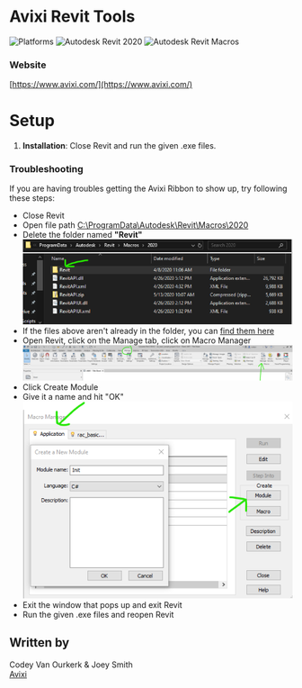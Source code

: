 # Avixi Revit Tools

![Platforms](https://img.shields.io/badge/Platform-Windows-lightgray.svg) ![Autodesk Revit 2020](https://img.shields.io/badge/Autodesk_Revit-2020-blue.svg) ![Autodesk Revit Macros](https://img.shields.io/badge/Autodesk_Revit-Macros-lightgreen.svg)


### Website

[https://www.avixi.com/](https://www.avixi.com/)

# Setup

1. **Installation**: Close Revit and run the given .exe files.

### Troubleshooting

If you are having troubles getting the Avixi Ribbon to show up, try following these steps:
- Close Revit
- Open file path [C:\ProgramData\Autodesk\Revit\Macros\2020](C:\ProgramData\Autodesk\Revit\Macros\2020)
- Delete the folder named **"Revit"**![Delete the folder named **"Revit"**](img/RevitFolderDelete.png)
- If the files above aren't already in the folder, you can [find them here ](RevitApi/RevitAPI.zip)
- Open Revit, click on the Manage tab, click on Macro Manager ![Manage tab](img/ManageMacro.png)
- Click Create Module
- Give it a name and hit "OK" <br/>![Confirm Module](img/ConfirmModule.png)
- Exit the window that pops up and exit Revit
- Run the given .exe files and reopen Revit

## Written by

Codey Van Ourkerk & Joey Smith <br />
<a href="http://avixi.com/">Avixi</a> <br />
